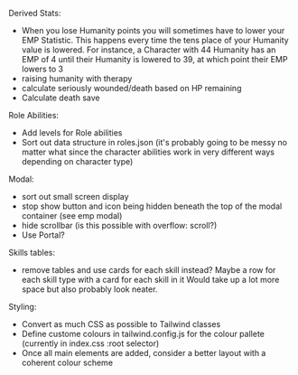
Derived Stats: 
- When you lose Humanity points you will sometimes have to lower your EMP Statistic. This happens every time the tens place of your Humanity value is lowered. For instance, a Character with 44 Humanity has an EMP of 4 until their Humanity is lowered to 39, at which point their EMP lowers to 3
- raising humanity with therapy
- calculate seriously wounded/death based on HP remaining
- Calculate death save

Role Abilities:

- Add levels for Role abilities
- Sort out data structure in roles.json (it's probably going to be messy no matter what since the character abilities work in very different ways depending on character type)

Modal: 
- sort out small screen display
- stop show button and icon being hidden beneath the top of the modal container (see emp modal)
- hide scrollbar (is this possible with overflow: scroll?)
- Use Portal?

Skills tables:
- remove tables and use cards for each skill instead? Maybe a row for each skill type with a card for each skill in it Would take up a lot more space but also probably look neater.

Styling:
- Convert as much CSS as possible to Tailwind classes
- Define custome colours in tailwind.config.js for the colour pallete (currently in index.css :root selector)
- Once all main elements are added, consider a better layout with a coherent colour scheme



  

